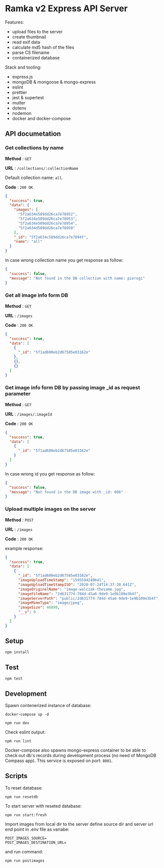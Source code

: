 # Ramka v2 Express API Server

Features:

- upload files to the server
- create thumbnail
- read exif data
- calculate md5 hash of the files
- parse CS filename
- containerized database

Stack and tooling:

- express.js
- mongoDB & mongoose & mongo-express
- eslint
- prettier
- jest & supertest
- multer
- dotenv
- nodemon
- docker and docker-compose

## API documetation

### Get collections by name

**Method** : `GET`

**URL** : `/collections/:collectionName`

Default collection name: `all`.

**Code** : `200 OK`

```json
{
  "success": true,
  "data": {
    "images": [
      "5f2a634e589dd26ca7e78952",
      "5f2a634e589dd26ca7e78953",
      "5f2a634e589dd26ca7e78954",
      "5f2a634d589dd26ca7e78950"
    ],
    "_id": "5f2a634c589dd26ca7e7894f",
    "name": "all"
  }
}
```

In case wrong collection name you get response as follow:

```json
{
  "success": false,
  "message": "Not found in the DB collection with name: pierogi"
}
```

### Get all image info form DB

**Method** : `GET`

**URL** : `/images`

**Code** : `200 OK`

```json
{
  "success": true,
  "data": [
    {
      "_id": "5f1ad600eb2d67505e03162e"
    },
    {},
    {}
  ]
}
```

### Get image info form DB by passing image \_id as request parameter

**Method** : `GET`

**URL** : `/images/:imageId`

**Code** : `200 OK`

```json
{
  "success": true,
  "data": [
    {
      "_id": "5f1ad600eb2d67505e03162e"
    }
  ]
}
```

In case wrong id you get response as follow:

```json
{
  "success": false,
  "message": "Not found in the DB image with _id: 666"
}
```

### Upload multiple images on the server

**Method** : `POST`

**URL** : `/images`

**Code** : `200 OK`

example response:

```json
{
  "success": true,
  "data": [
    {
      "_id": "5f1ad600eb2d67505e03162e",
      "imageUploadTimeStamp": "1595594240641",
      "imageUploadTimeStampISO": "2020-07-24T14:37:20.641Z",
      "imageOriginalName": "image-walczak-thesame.jpg",
      "imageFileName": "2d631774-784d-45a6-9de9-1e9b109e3b4f",
      "imageServerPath": "public/2d631774-784d-45a6-9de9-1e9b109e3b4f",
      "imageMimeType": "image/jpeg",
      "imageSize": 46898,
      "__v": 0
    }
  ]
}
```

## Setup

```
npm install
```

## Test

```
npm test
```

## Development

Spawn contenerized instance of database:

```
docker-compose up -d
```

```
npm run dev
```

Check eslint output:

```
npm run lint
```

Docker-compose also spawns mongo-express container
to be able to check out db's records during development process
(no need of MongoDB Compass app).
This service is exposed on port: `8081`.

## Scripts

To reset database:

```
npm run resetdb
```

To start server with reseted database:

```
npm run start:fresh
```

Import images from local dir to the server
define source dir and server url end point in .env file as variabe:

```.env
POST_IMAGES_SOURCE=
POST_IMAGES_DESTINATION_URL=
```

and run command:

```
npm run postimages
```
